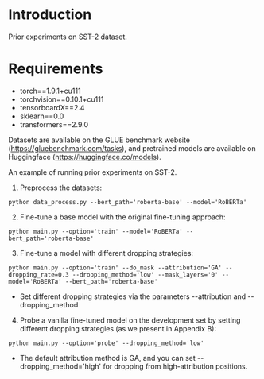 # Introduction
Prior experiments on SST-2 dataset.

# Requirements
* torch==1.9.1+cu111
* torchvision==0.10.1+cu111
* tensorboardX==2.4
* sklearn==0.0
* transformers==2.9.0

Datasets are available on the GLUE benchmark website (https://gluebenchmark.com/tasks), and pretrained models are available on Huggingface (https://huggingface.co/models).


An example of running prior experiments on SST-2.

1. Preprocess the datasets:
```
python data_process.py --bert_path='roberta-base' --model='RoBERTa'
```

2. Fine-tune a base model with the original fine-tuning approach:
```
python main.py --option='train' --model='RoBERTa' --bert_path='roberta-base'
```

3. Fine-tune a model with different dropping strategies:
```
python main.py --option='train' --do_mask --attribution='GA' --dropping_rate=0.3 --dropping_method='low' --mask_layers='0' --model='RoBERTa' --bert_path='roberta-base'
```
* Set different dropping strategies via the parameters --attribution and --dropping_method

4. Probe a vanilla fine-tuned model on the development set by setting different dropping strategies (as we present in Appendix B):
```
python main.py --option='probe' --dropping_method='low'
```
* The default attribution method is GA, and you can set --dropping_method='high' for dropping from high-attribution positions.